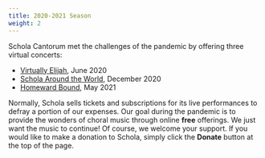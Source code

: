 ```yaml
---
title: 2020-2021 Season
weight: 2
---
```


Schola Cantorum met the challenges of the pandemic by offering three virtual
concerts:

- [Virtually Elijah](https://youtu.be/mbdE2IhkWwY), June 2020
- [Schola Around the World](https://youtu.be/6NW1lALW6as), December 2020
- [Homeward Bound](https://youtu.be/ejW-N9_cD0U), May 2021

Normally, Schola sells tickets and subscriptions for its live performances to defray a portion of our expenses. Our goal during the pandemic is to provide the wonders of choral music through online **free** offerings. We just want the music to continue! Of course, we welcome your support. If you would like to make a donation to Schola, simply click the **Donate** button at the top of the page.
